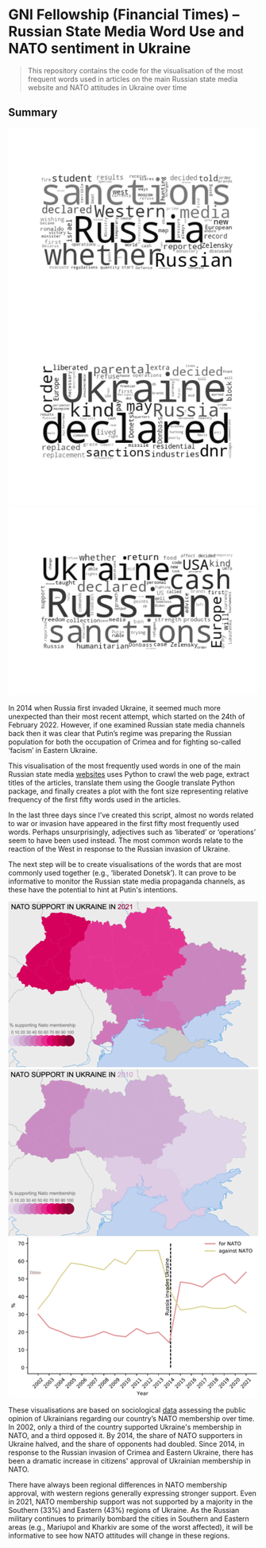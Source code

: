# GNI Fellowship (Financial Times) – Russian State Media Word Use and NATO sentiment in Ukraine


> This repository contains the code for the visualisation of the most frequent words used in articles on the main Russian state media website and NATO attitudes in Ukraine over time

## Summary
![](media/13.png) ![](media/14.png) ![](media/15.png)


In 2014 when Russia first invaded Ukraine, it seemed much more unexpected than their most recent attempt, which started on the 24th of February 2022. However, if one examined Russian state media channels back then it was clear that Putin’s regime was preparing the Russian population for both the occupation of Crimea and for fighting so-called ‘facism’ in Eastern Ukraine.

This visualisation of the most frequently used words in one of the main Russian state media [websites](https://ria.ru/) uses Python to crawl the web page, extract titles of the articles, translate them using the Google translate Python package, and finally creates a plot with the font size representing relative frequency of the first fifty words used in the articles. 

In the last three days since I’ve created this script, almost no words related to war or invasion have appeared in the first fifty most frequently used words. Perhaps unsurprisingly, adjectives such as ‘liberated’ or ‘operations’ seem to have been used instead. The most common words relate to the reaction of the West in response to the Russian invasion of Ukraine. 

The next step will be to create visualisations of the words that are most commonly used together (e.g., ‘liberated Donetsk’). It can prove to be informative to monitor the Russian state media propaganda channels, as these have the potential to hint at Putin's intentions.

![](media/nato2021.png) ![](media/nato2010.png) ![](media/nato.png)

These visualisations are based on sociological [data](https://razumkov.org.ua/uploads/article/2021-nato-ukr.pdf) assessing the public opinion of Ukrainians regarding our country’s NATO membership over time. In 2002, only a third of the country supported Ukraine's membership in NATO, and a third opposed it. By 2014, the share of NATO supporters in Ukraine halved, and the share of opponents had doubled. Since 2014, in response to the Russian invasion of Crimea and Eastern Ukraine, there has been a dramatic increase in citizens' approval of Ukrainian membership in NATO.

There have always been regional differences in NATO membership approval, with western regions generally expressing stronger support. Even in 2021, NATO membership support was not supported by a majority in the Southern (33%) and Eastern (43%) regions of Ukraine. As the Russian military continues to primarily bombard the cities in Southern and Eastern areas (e.g., Mariupol and Kharkiv are some of the worst affected), it will be informative to see how NATO attitudes will change in these regions.





